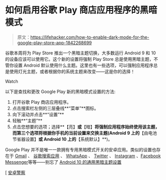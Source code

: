 # 如何启用谷歌 Play 商店应用程序的黑暗模式

> 原文：<https://lifehacker.com/how-to-enable-dark-mode-for-the-google-play-store-app-1842268699>

谷歌本周将为 Play Store 推出一个黑暗主题切换，大多数运行 Android 9 和 10 的设备应该可以使用它。这个新的设置将强制 Play Store 总是使用黑暗主题，不管你设置 Android 默认使用什么主题。这里也有一些选项，可以强制应用程序总是使用灯光主题，或者根据你的系统主题来改变——这是你的选择！

Watch

以下是查找和更改 Google Play 新的黑暗模式设置的方法:

1.  打开谷歌 Play 商店应用程序。
2.  点击搜索栏左侧的三层叠线**“菜单”**图标。
3.  向下滚动并点击**“设置”**
4.  轻触**“主题”**
5.  点击您想要的选项；选择**【亮】**或**【暗】**将强制应用程序始终使用该主题，而第三个选项将根据你手机的当前设置来交换主题(Android 9 上的**【由电池节省器设置】**或 Android 10 上的**【系统默认】**)。

Google Play 并不是唯一一款拥有专用黑暗模式开关的安卓应用。类似的设置也存在于 [Gmail](https://lifehacker.com/how-to-restore-gmails-missing-dark-mode-on-android-1841426472) 、 [谷歌搜索应用](https://lifehacker.com/how-to-enable-dark-mode-in-androids-google-app-1841768692) 、 [WhatsApp](https://lifehacker.com/how-to-turn-on-whatsapps-new-dark-mode-1841157512) 、 [Twitter](https://lifehacker.com/how-to-enable-twitters-new-lights-out-mode-on-android-a-1839297515) 、 [Instagram](https://lifehacker.com/how-to-enable-dark-mode-on-instagram-1838869676) 、[Facebook Messenger](https://lifehacker.com/how-to-enable-facebook-messengers-secret-dark-mode-on-a-1833014003)等等——别忘了 [Android 10 的通用黑暗主题设置](https://lifehacker.com/how-to-enable-dark-mode-in-ios-and-android-1841770858)

[ [安卓警察](https://www.androidpolice.com/2020/03/11/google-adds-dark-theme-toggle-to-the-play-store/)
